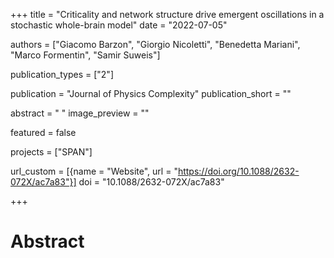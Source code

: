 +++
title = "Criticality and network structure drive emergent oscillations in a stochastic whole-brain model"
date = "2022-07-05"

authors = ["Giacomo Barzon", "Giorgio Nicoletti", "Benedetta Mariani", "Marco Formentin", "Samir Suweis"]

publication_types = ["2"]

publication = "Journal of Physics Complexity"
publication_short = ""

abstract = " "
image_preview = ""

featured = false

projects = ["SPAN"]

url_custom = [{name = "Website", url = "https://doi.org/10.1088/2632-072X/ac7a83"}]
doi = "10.1088/2632-072X/ac7a83"

+++
# Abstract
